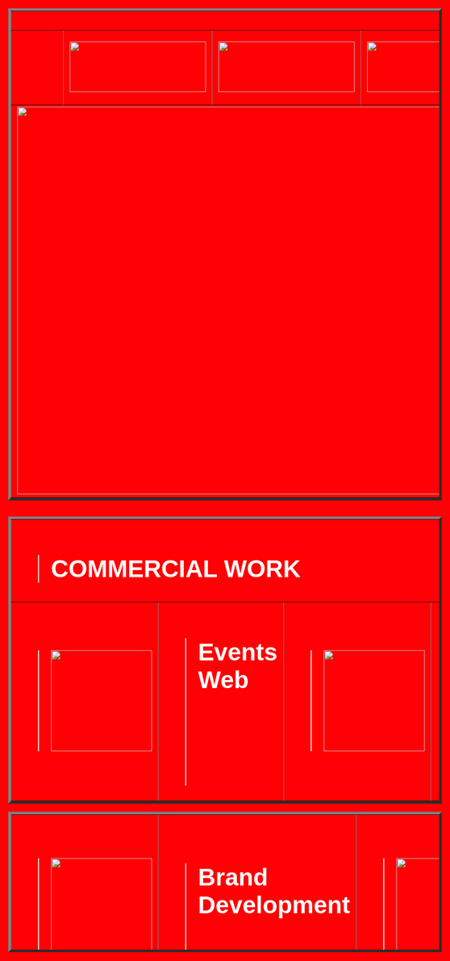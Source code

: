 <!doctype html>
<html>
<head>
<title>Thomas Palma Portfolio</title>
<meta charset="UTF-8">
<title>Untitled Document</title>
<script type="text/javascript">
function MM_swapImgRestore() { //v3.0
  var i,x,a=document.MM_sr; for(i=0;a&&i<a.length&&(x=a[i])&&x.oSrc;i++) x.src=x.oSrc;
}
function MM_preloadImages() { //v3.0
  var d=document; if(d.images){ if(!d.MM_p) d.MM_p=new Array();
    var i,j=d.MM_p.length,a=MM_preloadImages.arguments; for(i=0; i<a.length; i++)
    if (a[i].indexOf("#")!=0){ d.MM_p[j]=new Image; d.MM_p[j++].src=a[i];}}
}

function MM_findObj(n, d) { //v4.01
  var p,i,x;  if(!d) d=document; if((p=n.indexOf("?"))>0&&parent.frames.length) {
    d=parent.frames[n.substring(p+1)].document; n=n.substring(0,p);}
  if(!(x=d[n])&&d.all) x=d.all[n]; for (i=0;!x&&i<d.forms.length;i++) x=d.forms[i][n];
  for(i=0;!x&&d.layers&&i<d.layers.length;i++) x=MM_findObj(n,d.layers[i].document);
  if(!x && d.getElementById) x=d.getElementById(n); return x;
}

function MM_swapImage() { //v3.0
  var i,j=0,x,a=MM_swapImage.arguments; document.MM_sr=new Array; for(i=0;i<(a.length-2);i+=3)
   if ((x=MM_findObj(a[i]))!=null){document.MM_sr[j++]=x; if(!x.oSrc) x.oSrc=x.src; x.src=a[i+2];}
}
</script>
<style type="text/css">
h1 {
    color: #FFFFFF;
}
h2 {
    color: #FFFFFF;
}
body,td,th {
    font-size: 24px;
    font-family: Arial;
}
a {
    font-family: "Gill Sans", "Gill Sans MT", "Myriad Pro", "DejaVu Sans Condensed", Helvetica, Arial, sans-serif;
    font-style: normal;
    font-weight: bold;
}
</style>
</head>
<center>
<body bgcolor="#FF0004" background="Images/Bg Image_Web.jpg" text="#FFFFFF" onLoad="MM_preloadImages('Images/Icon 1 on_web.jpg','Images/Icon 3 on_web.png','Images/Icon 2 on_web.png','Images/Icon 4 on_web.png','Images/Icon 1 on_web.png','Images/Icon 3.1 On_Web.jpg','Images/Icon 4.1 On_Web.jpg','Images/Icon 2.1 On_Web.jpg')">
<table width="1434" border="5" cellspacing="0" cellpadding="0">
  <tbody>
    <tr>
      <td height="30" colspan="7">&nbsp;</td>
    </tr>
    <tr>
      <td width="162" height="148">&nbsp;</td>
      <td width="270"><a href="https://palmatom47.wixsite.com/thomas-palma/portfolio" target="_blank" onMouseOver="MM_swapImage('Design','','Images/Icon 2 on_web.png',1)" onMouseOut="MM_swapImgRestore()"><img src="Images/Icon 2 off_web.png" alt="" width="270" height="100" id="Design"></a></td>
      <td width="270"><a href="https://www.behance.net/ThomasLPalma" target="_blank" onMouseOver="MM_swapImage('Art','','Images/Icon 3 on_web.png',1)" onMouseOut="MM_swapImgRestore()"><img src="Images/Icon 3 off_web.png" alt="" width="270" height="100" id="Art"></a></td>
      <td width="280"><a href="https://www.linkedin.com/in/thomas-palma-9b10b5278/" target="_blank" onMouseOver="MM_swapImage('LinkedIn','','Images/Icon 4 on_web.png',1)" onMouseOut="MM_swapImgRestore()"><img src="Images/Icon 4 off_web.png" alt="" width="270" height="100" id="LinkedIn"></a></td>
      <td width="270"><a href="Images/Thomas Palma Resume.pdf" target="_blank" onMouseOver="MM_swapImage('Resume','','Images/Icon 1 on_web.png',1)" onMouseOut="MM_swapImgRestore()"><img src="Images/Icon 1 off_web.png" alt="" width="270" height="100" id="Resume"></a></td>
      <td width="160">&nbsp;</td>
    </tr>
    <tr>
      <td colspan="7"><img src="Images/Artboard 1.jpg" width="1366" height="768" alt=""/></td>
    </tr>
  </tbody>
</table>
<table width="1200" border="0" cellspacing="0" cellpadding="0">
  <tbody>
    <tr>    </tr>
  </tbody>
  <tbody>
</tbody>
</table>
<table width="1434" border="5" cellspacing="5" cellpadding="0">
  <tbody>
    <tr>
      <td height="142" colspan="7"><blockquote>
        <h1>COMMERCIAL WORK </h1>
      </blockquote></td>
    </tr>
    <tr>
      <td width="290" height="247"><blockquote>
        <p><a href="https://palmatom47.wixsite.com/thomas-palma/portfolio-collections/my-portfolio/coc-jobe-fair_web-adverts" target="_blank" onMouseOver="MM_swapImage('Image Icon 1','','Images/Icon 1.1 On_Web.jpg',0)" onMouseOut="MM_swapImgRestore()"><img src="Images/Icon-1.1-Off_Web.jpg" alt="" width="200" height="200" id="Image Icon 1"></a></p>
      </blockquote></td>
      <td width="426"><blockquote>
        <h1>Events Web</h1>
        <h1>&nbsp;</h1>
        <p>&nbsp;</p>
      </blockquote>        </td>
      <td width="274"><blockquote>
        <p><a href="https://palmatom47.wixsite.com/thomas-palma/portfolio-collections/my-portfolio/home-garden_social-media-adverts" target="_blank" onMouseOver="MM_swapImage('Image7','','Images/Icon 3.1 On_Web.jpg',1)" onMouseOut="MM_swapImgRestore()"><img src="Images/Icon 3.1 Off_Web.jpg" alt="" width="200" height="200" id="Image7" border="0"></a></p>
      </blockquote></td>
		<td width="401"><blockquote>
		  <h1>Events Social Media</h1>
	      <p>&nbsp;</p>
	      <p>&nbsp;</p>
		</blockquote></td>
    </tr>
  </tbody>
</table>
<table width="1434" height="278" border="5" cellpadding="5" cellspacing="5">
<tbody>
  </tbody>
<tbody>
  <tr>
    <td width="260" height="268"><blockquote>
      <p><a href="https://palmatom47.wixsite.com/thomas-palma/portfolio-collections/my-portfolio/sweet-safari_brand-book" target="_blank" onMouseOver="MM_swapImage('Image8','','Images/Icon 4.1 On_Web.jpg',1)" onMouseOut="MM_swapImgRestore()"><img src="Images/Icon 4.1 Off_Web.jpg" alt="" width="200" height="200" id="Image8"></a></p>
    </blockquote></td>
    <td width="417"><blockquote>
      <h1>Brand Development</h1>
      <p>&nbsp;</p>
      <p>&nbsp;</p>
    </blockquote></td>
    <td width="245"><blockquote>
      <p><a href="https://palmatom47.wixsite.com/thomas-palma/portfolio-collections/my-portfolio/focus-pt_motion-graphic" target="_blank" onMouseOver="MM_swapImage('Image9','','Images/Icon 2.1 On_Web.jpg',1)" onMouseOut="MM_swapImgRestore()"><img src="Images/Icon 2.1 Off_Web.jpg" alt="" width="200" height="200" id="Image9"></a></p>
    </blockquote></td>
    <td width="429"><h1>Motion Graphics</h1>
      <p>&nbsp;</p>
      <p>&nbsp;</p>
      <p>&nbsp;</p></td>
  </tr>
</tbody>
<tbody>
  <tr></tr>
</tbody>
</table>
<p>&nbsp;</p>
<p>&nbsp;</p>
</body>
</center>
</html>
